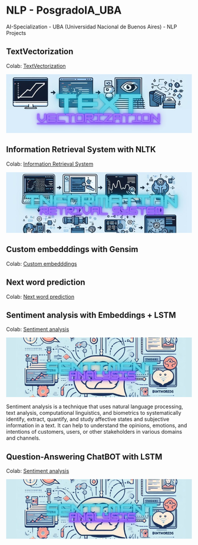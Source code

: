 # NLP - PosgradoIA_UBA

AI-Specialization - UBA (Universidad Nacional de Buenos Aires) - NLP Projects


## TextVectorization
Colab: [TextVectorization](https://github.com/Tincho1902/PosgradoIA/blob/main/1a_vectorizacion.ipynb)

![img1](images/TextVectorization.jpg)


## Information Retrieval System with NLTK
Colab: [Information Retrieval System](https://github.com/Tincho1902/PosgradoIA/blob/main/2c%20-%20bot_tfidf_nltk.ipynb)

![img1](images/InfoRetrivalSys.jpg)

## Custom embedddings with Gensim
Colab: [Custom embedddings](https://github.com/Tincho1902/PosgradoIA/blob/main/3b_Custom_embedding_con_Gensim.ipynb)

## Next word prediction
Colab: [Next word prediction](https://github.com/Tincho1902/PosgradoIA/blob/main/4d%20-%20predicci%C3%B3n_palabra_tensorflow.ipynb)

## Sentiment analysis with Embeddings + LSTM
Colab: [Sentiment analysis](https://github.com/Tincho1902/PosgradoIA/blob/main/5-clothing-ecommerce-reviews.ipynb)

![img1](images/Sentimentanalisys.jpg)

Sentiment analysis is a technique that uses natural language processing, text analysis, computational linguistics, and biometrics to systematically identify, extract, quantify, and study affective states and subjective information in a text. It can help to understand the opinions, emotions, and intentions of customers, users, or other stakeholders in various domains and channels.

## Question-Answering ChatBOT with LSTM
Colab: [Sentiment analysis](https://github.com/Tincho1902/PosgradoIA/blob/main/######.ipynb)

![img1](images/Sentimentanalisys.jpg)
